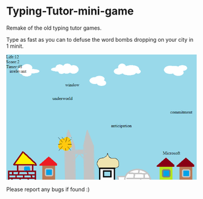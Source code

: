 # Typing-Tutor-mini-game

Remake of the old typing tutor games.

Type as fast as you can to defuse the word bombs dropping on your city in 1 minit. </br>

<img src = "screenshot.png" /> <br>

Please report any bugs if found :)
